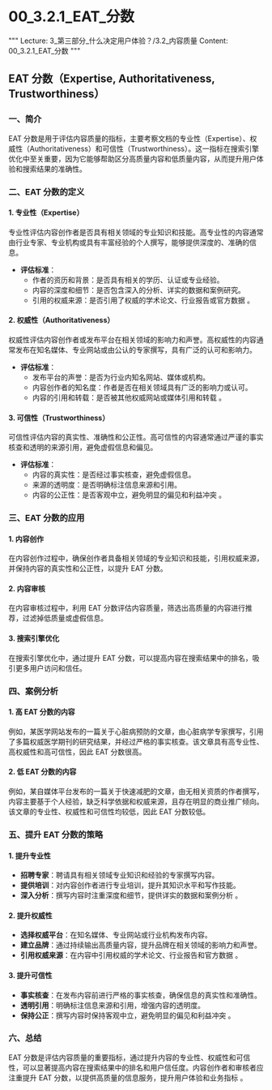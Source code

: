 # 00_3.2.1_EAT_分数

"""
Lecture: 3_第三部分_什么决定用户体验？/3.2_内容质量
Content: 00_3.2.1_EAT_分数
"""

## EAT 分数（Expertise, Authoritativeness, Trustworthiness）

### 一、简介
EAT 分数是用于评估内容质量的指标，主要考察文档的专业性（Expertise）、权威性（Authoritativeness）和可信性（Trustworthiness）。这一指标在搜索引擎优化中至关重要，因为它能够帮助区分高质量内容和低质量内容，从而提升用户体验和搜索结果的准确性。

### 二、EAT 分数的定义

#### 1. 专业性（Expertise）
专业性评估内容创作者是否具有相关领域的专业知识和技能。高专业性的内容通常由行业专家、专业机构或具有丰富经验的个人撰写，能够提供深度的、准确的信息。

- **评估标准**：
  - 作者的资历和背景：是否具有相关的学历、认证或专业经验。
  - 内容的深度和细节：是否包含深入的分析、详实的数据和案例研究。
  - 引用的权威来源：是否引用了权威的学术论文、行业报告或官方数据 。

#### 2. 权威性（Authoritativeness）
权威性评估内容创作者或发布平台在相关领域的影响力和声誉。高权威性的内容通常发布在知名媒体、专业网站或由公认的专家撰写，具有广泛的认可和影响力。

- **评估标准**：
  - 发布平台的声誉：是否为行业内知名网站、媒体或机构。
  - 内容创作者的知名度：作者是否在相关领域具有广泛的影响力或认可。
  - 内容的引用和转载：是否被其他权威网站或媒体引用和转载 。

#### 3. 可信性（Trustworthiness）
可信性评估内容的真实性、准确性和公正性。高可信性的内容通常通过严谨的事实核查和透明的来源引用，避免虚假信息和偏见。

- **评估标准**：
  - 内容的真实性：是否经过事实核查，避免虚假信息。
  - 来源的透明度：是否明确标注信息来源和引用。
  - 内容的公正性：是否客观中立，避免明显的偏见和利益冲突 。

### 三、EAT 分数的应用

#### 1. 内容创作
在内容创作过程中，确保创作者具备相关领域的专业知识和技能，引用权威来源，并保持内容的真实性和公正性，以提升 EAT 分数。

#### 2. 内容审核
在内容审核过程中，利用 EAT 分数评估内容质量，筛选出高质量的内容进行推荐，过滤掉低质量或虚假信息。

#### 3. 搜索引擎优化
在搜索引擎优化中，通过提升 EAT 分数，可以提高内容在搜索结果中的排名，吸引更多用户访问和信任。

### 四、案例分析

#### 1. 高 EAT 分数的内容
例如，某医学网站发布的一篇关于心脏病预防的文章，由心脏病学专家撰写，引用了多篇权威医学期刊的研究结果，并经过严格的事实核查。该文章具有高专业性、高权威性和高可信性，因此 EAT 分数很高。

#### 2. 低 EAT 分数的内容
例如，某自媒体平台发布的一篇关于快速减肥的文章，由无相关资质的作者撰写，内容主要基于个人经验，缺乏科学依据和权威来源，且存在明显的商业推广倾向。该文章的专业性、权威性和可信性均较低，因此 EAT 分数较低。

### 五、提升 EAT 分数的策略

#### 1. 提升专业性
- **招聘专家**：聘请具有相关领域专业知识和经验的专家撰写内容。
- **提供培训**：对内容创作者进行专业培训，提升其知识水平和写作技能。
- **深入分析**：撰写内容时注重深度和细节，提供详实的数据和案例分析 。

#### 2. 提升权威性
- **选择权威平台**：在知名媒体、专业网站或行业机构发布内容。
- **建立品牌**：通过持续输出高质量内容，提升品牌在相关领域的影响力和声誉。
- **引用权威来源**：在内容中引用权威的学术论文、行业报告和官方数据 。

#### 3. 提升可信性
- **事实核查**：在发布内容前进行严格的事实核查，确保信息的真实性和准确性。
- **透明引用**：明确标注信息来源和引用，增强内容的透明度。
- **保持公正**：撰写内容时保持客观中立，避免明显的偏见和利益冲突 。

### 六、总结
EAT 分数是评估内容质量的重要指标，通过提升内容的专业性、权威性和可信性，可以显著提高内容在搜索结果中的排名和用户信任度。内容创作者和审核者应注重提升 EAT 分数，以提供高质量的信息服务，提升用户体验和业务指标 。